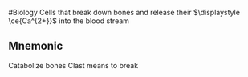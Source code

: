 #Biology 
Cells that break down bones and release their $\displaystyle \ce{Ca^{2+}}$ into the blood stream
## Mnemonic
Catabolize bones
Clast means to break